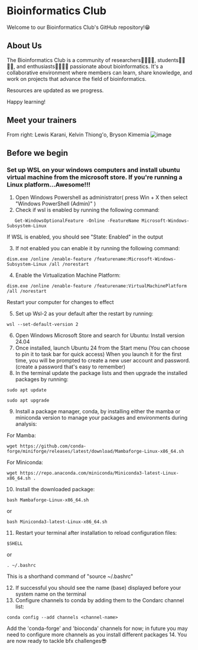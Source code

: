 # Bioinformatics Club
Welcome to our Bioinformatics Club's GitHub repository!😁

## About Us
The Bioinformatics Club is a community of researchers👩‍🔬👨‍🔬, students👩‍🎓👨‍🎓, and enthusiasts👩‍💻👨‍💻 passionate about bioinformatics. 
It's a collaborative environment where members can learn, share knowledge, and work on projects that advance the field of bioinformatics.

Resources are updated as we progress.

Happy learning!
## Meet your trainers
From right: Lewis Karani, Kelvin Thiong'o, Bryson Kimemia
![image](https://github.com/user-attachments/assets/2693f6be-54c9-48ae-858b-2cf8aad84c26)


## Before we begin
### Set up WSL on your windows computers and install ubuntu virtual machine from the microsoft store. If you're running a Linux platform...Awesome!!!

1. Open Windows Powershell as administrator( press Win + X then select "Windows PowerShell (Admin)" )
2. Check if wsl is enabled by running the following command:
```
   Get-WindowsOptionalFeature -Online -FeatureName Microsoft-Windows-Subsystem-Linux
 ```   
If WSL is enabled, you should see "State: Enabled" in the output

3. If not enabled you can enable it by running the following command:
```
dism.exe /online /enable-feature /featurename:Microsoft-Windows-Subsystem-Linux /all /norestart
```
4. Enable the Virtualization Machine Platform:
```
dism.exe /online /enable-feature /featurename:VirtualMachinePlatform /all /norestart
```
Restart your computer for changes to effect

5. Set up Wsl-2 as your default after the restart by running:
```
wsl --set-default-version 2
```
6. Open Windows Microsoft Store and search for Ubuntu: Install version 24.04
7. Once installed, launch Ubuntu 24 from the Start menu (You can choose to pin it to task bar for quick access)
   When you launch it for the first time, you will be prompted to create a new user account and password.(create a password that's easy to remember)
8. In the terminal update the package lists and then upgrade the installed packages by running:
```
sudo apt update
```
```
sudo apt upgrade
```
9. Install a package manager, conda, by installing either the mamba or miniconda version to manage your packages and environments during analysis:
    
For Mamba:
```
wget https://github.com/conda-forge/miniforge/releases/latest/download/Mambaforge-Linux-x86_64.sh
```
   For Miniconda:
   ```
wget https://repo.anaconda.com/miniconda/Miniconda3-latest-Linux-x86_64.sh .
```
   
10. Install the downloaded package:
```
bash Mambaforge-Linux-x86_64.sh
```
or
```
bash Miniconda3-latest-Linux-x86_64.sh
```
11. Restart your terminal after installation to reload configuration files:
```
$SHELL
```
or
```
. ~/.bashrc
```
This is a shorthand command of "source ~/.bashrc"

12. If successful you should see the name (base) displayed before your system name on the terminal
13. Configure channels to conda by adding them to the Condarc channel list:
```
conda config --add channels <channel-name>
```
Add the 'conda-forge' and 'bioconda' channels for now; in future you may need to configure more channels as you install different packages
14. You are now ready to tackle bfx challenges😎
    
